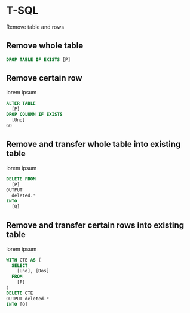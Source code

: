 # T-SQL
Remove table and rows
## Remove whole table
```sql
DROP TABLE IF EXISTS [P]
```
## Remove certain row
lorem ipsum
```sql
ALTER TABLE 
  [P]
DROP COLUMN IF EXISTS
  [Uno]
GO
```
## Remove and transfer whole table into existing table
lorem ipsum
```sql
DELETE FROM
  [P]
OUTPUT
  deleted.*
INTO
  [Q]
```
## Remove and transfer certain rows into existing table
lorem ipsum
```sql
WITH CTE AS (
  SELECT
    [Uno], [Dos]
  FROM
    [P]
)
DELETE CTE
OUTPUT deleted.*
INTO [Q]
```

